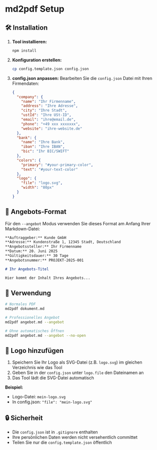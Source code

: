 # md2pdf Setup

## 🛠️ Installation

1. **Tool installieren:**
   ```bash
   npm install
   ```

2. **Konfiguration erstellen:**
   ```bash
   cp config.template.json config.json
   ```

3. **config.json anpassen:**
   Bearbeiten Sie die `config.json` Datei mit Ihren Firmendaten:
   
   ```json
   {
     "company": {
       "name": "Ihr Firmenname",
       "address": "Ihre Adresse",
       "city": "Ihre Stadt",
       "ustId": "Ihre USt-ID",
       "email": "ihre@email.de",
       "phone": "+49 xxx xxxxxxx",
       "website": "ihre-website.de"
     },
     "bank": {
       "name": "Ihre Bank",
       "iban": "Ihre IBAN",
       "bic": "Ihr BIC/SWIFT"
     },
     "colors": {
       "primary": "#your-primary-color",
       "text": "#your-text-color"
     },
     "logo": {
       "file": "logo.svg",
       "width": "80px"
     }
   }
   ```

## 📝 Angebots-Format

Für den `--angebot` Modus verwenden Sie dieses Format am Anfang Ihrer Markdown-Datei:

```markdown
**Auftraggeber:** Kunde GmbH
**Adresse:** Kundenstraße 1, 12345 Stadt, Deutschland
**Angebotssteller:** Ihr Firmenname
**Datum:** 20. Juni 2025
**Gültigkeitsdauer:** 30 Tage
**Angebotsnummer:** PROJEKT-2025-001

# Ihr Angebots-Titel

Hier kommt der Inhalt Ihres Angebots...
```

## 🚀 Verwendung

```bash
# Normales PDF
md2pdf dokument.md

# Professionelles Angebot
md2pdf angebot.md --angebot

# Ohne automatisches Öffnen
md2pdf angebot.md --angebot --no-open
```

## 🎨 Logo hinzufügen

1. Speichern Sie Ihr Logo als SVG-Datei (z.B. `logo.svg`) im gleichen Verzeichnis wie das Tool
2. Geben Sie in der `config.json` unter `logo.file` den Dateinamen an
3. Das Tool lädt die SVG-Datei automatisch

**Beispiel:**
- Logo-Datei: `mein-logo.svg`
- In config.json: `"file": "mein-logo.svg"`

## 🔒 Sicherheit

- Die `config.json` ist in `.gitignore` enthalten
- Ihre persönlichen Daten werden nicht versehentlich committet
- Teilen Sie nur die `config.template.json` öffentlich 